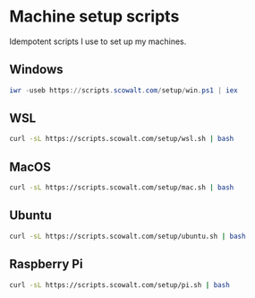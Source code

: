 # Machine setup scripts

Idempotent scripts I use to set up my machines.

## Windows

```powershell
iwr -useb https://scripts.scowalt.com/setup/win.ps1 | iex
```

## WSL

```bash
curl -sL https://scripts.scowalt.com/setup/wsl.sh | bash
```

## MacOS

```bash
curl -sL https://scripts.scowalt.com/setup/mac.sh | bash
```

## Ubuntu

```bash
curl -sL https://scripts.scowalt.com/setup/ubuntu.sh | bash
```

## Raspberry Pi

```bash
curl -sL https://scripts.scowalt.com/setup/pi.sh | bash
```
